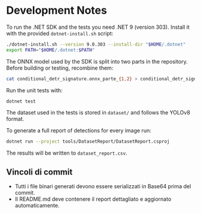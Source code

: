 # Development Notes

To run the .NET SDK and the tests you need .NET 9 (version 303).
Install it with the provided `dotnet-install.sh` script:

```bash
./dotnet-install.sh --version 9.0.303 --install-dir "$HOME/.dotnet"
export PATH="$HOME/.dotnet:$PATH"
```

The ONNX model used by the SDK is split into two parts in the repository.
Before building or testing, recombine them:

```bash
cat conditional_detr_signature.onnx_parte_{1,2} > conditional_detr_signature.onnx
```

Run the unit tests with:

```bash
dotnet test
```

The dataset used in the tests is stored in `dataset/` and follows the
YOLOv8 format.

To generate a full report of detections for every image run:

```bash
dotnet run --project tools/DatasetReport/DatasetReport.csproj
```
The results will be written to `dataset_report.csv`.

## Vincoli di commit

- Tutti i file binari generati devono essere serializzati in Base64 prima del commit.
- Il README.md deve contenere il report dettagliato e aggiornato automaticamente.
